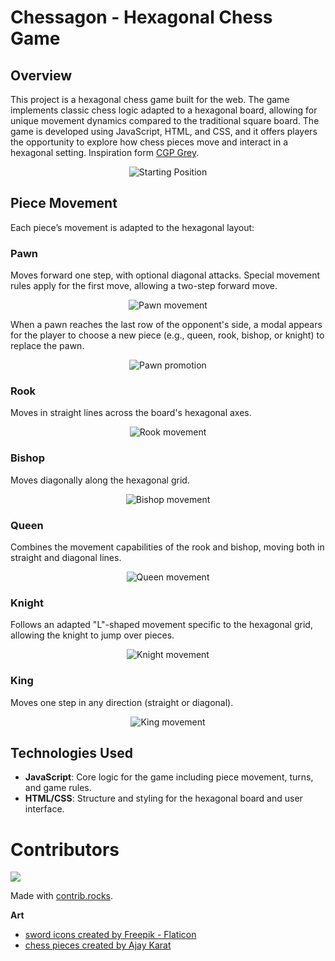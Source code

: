 # Chessagon - Hexagonal Chess Game

## Overview

This project is a hexagonal chess game built for the web. The game implements classic chess logic adapted to a hexagonal board, allowing for unique movement dynamics compared to the traditional square board. The game is developed using JavaScript, HTML, and CSS, and it offers players the opportunity to explore how chess pieces move and interact in a hexagonal setting. Inspiration form [
CGP Grey](https://www.youtube.com/watch?v=bgR3yESAEVE).

<p align="center">
    <img src="/art/Preview/StartingPosition.png" alt="Starting Position" />
  </p>

## Piece Movement

Each piece’s movement is adapted to the hexagonal layout:

### Pawn
Moves forward one step, with optional diagonal attacks. Special movement rules apply for the first move, allowing a two-step forward move.

<p align="center">
    <img src="/art/Preview/PawnMovement.png" alt="Pawn movement" />
  </p>

When a pawn reaches the last row of the opponent's side, a modal appears for the player to choose a new piece (e.g., queen, rook, bishop, or knight) to replace the pawn.

<p align="center">
    <img src="/art/Preview/PawnPromotion.png" alt="Pawn promotion" />
  </p>

### Rook
Moves in straight lines across the board's hexagonal axes.
<p align="center">
    <img src="/art/Preview/RookMovement.png" alt="Rook movement" />
  </p>

### Bishop
Moves diagonally along the hexagonal grid.
<p align="center">
    <img src="/art/Preview/BishopMovement.png" alt="Bishop movement" />
  </p>

### Queen
Combines the movement capabilities of the rook and bishop, moving both in straight and diagonal lines.
<p align="center">
    <img src="/art/Preview/QueenMovement.png" alt="Queen movement" />
  </p>

### Knight
Follows an adapted "L"-shaped movement specific to the hexagonal grid, allowing the knight to jump over pieces.
<p align="center">
    <img src="/art/Preview/KnightMovement.png" alt="Knight movement" />
  </p>

### King
Moves one step in any direction (straight or diagonal).
<p align="center">
    <img src="/art/Preview/KingMovement.png" alt="King movement" />
  </p>



## Technologies Used

- **JavaScript**: Core logic for the game including piece movement, turns, and game rules.
- **HTML/CSS**: Structure and styling for the hexagonal board and user interface.

# Contributors

<a href="https://github.com/FoRoKo1o/Chessagonclient/graphs/contributors">
  <img src="https://contrib.rocks/image?repo=FoRoKo1o/Chessagonclient" />
</a>

Made with [contrib.rocks](https://contrib.rocks).

**Art**
- [sword icons created by Freepik - Flaticon](https://www.flaticon.com/free-icons/sword)
- [chess pieces created by Ajay Karat](http://devilswork.shop/)
